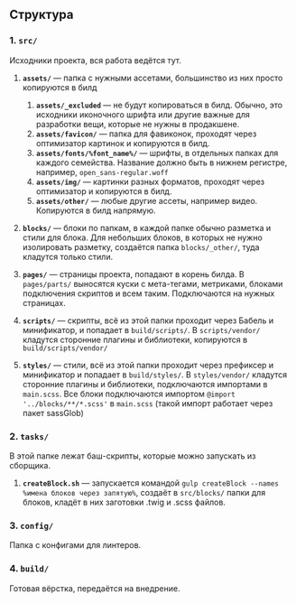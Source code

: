 ## Структура

### 1. `src/`
Исходники проекта, вся работа ведётся тут.

1. **`assets/`** — папка с нужными ассетами, большинство из них просто 	копируются в билд
	1. **`assets/_excluded`** — не будут копироваться в билд. Обычно, это исходники иконочного шрифта или другие важные для разработки вещи, которые не нужны в продакшене.
	2. **`assets/favicon/`** — папка для фавиконок, проходят через оптимизатор картинок и копируются в билд.
	3. **`assets/fonts/%font_name%/`** — шрифты, в отдельных папках для каждого семейства. Название должно быть в нижнем регистре, например, `open_sans-regular.woff`
	4. **`assets/img/`** — картинки разных форматов, проходят через оптимизатор и копируются в билд.
	5. **`assets/other/`** — любые другие ассеты, например видео. Копируются в билд напрямую.

2. **`blocks/`** — блоки по папкам, в каждой папке обычно разметка и стили для блока.
Для небольших блоков, в которых не нужно изолировать разметку, создаётся папка `blocks/_other/`, туда кладутся только стили.

3. **`pages/`** — страницы проекта, попадают в корень билда. В `pages/parts/` выносятся куски с мета-тегами, метриками, блоками подключения скриптов и всем таким. Подключаются на нужных страницах.
4. **`scripts/`** — скрипты, всё из этой папки проходит через Бабель и минификатор, и попадает в `build/scripts/`.
В `scripts/vendor/` кладутся сторонние плагины и библиотеки, копируются в `build/scripts/vendor/`

5. **`styles/`** — стили, всё из этой папки проходит через префиксер и минификатор и попадает в `build/styles/`.
В `styles/vendor/` кладутся сторонние плагины и библиотеки, подключаются импортами в `main.scss`.
Все блоки подключаются импортом `@import '../blocks/**/*.scss'` в `main.scss` (такой импорт работает через пакет sassGlob)

### 2. `tasks/`
В этой папке лежат баш-скрипты, которые можно запускать из сборщика.

1. **`createBlock.sh`** — запускается командой `gulp createBlock --names %имена блоков через запятую%`, создаёт в `src/blocks/` папки для блоков, кладёт в них заготовки .twig и .scss файлов.

### 3. `config/`
Папка с конфигами для линтеров.

### 4. `build/`
Готовая вёрстка, передаётся на внедрение.

